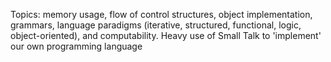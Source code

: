 Topics: memory usage, flow of control structures, object implementation, grammars, language paradigms (iterative, structured, functional, logic, object-oriented), and computability. Heavy use of Small Talk to 'implement' our own programming language